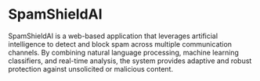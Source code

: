 # SpamShieldAI
SpamShieldAI is a web-based application that leverages artificial intelligence to detect and block spam across multiple communication channels. By combining natural language processing, machine learning classifiers, and real-time analysis, the system provides adaptive and robust protection against unsolicited or malicious content.
